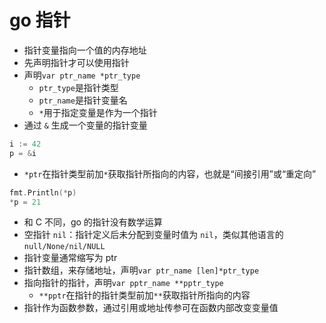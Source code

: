 # go 指针

- 指针变量指向一个值的内存地址
- 先声明指针才可以使用指针
- 声明`var ptr_name *ptr_type`
  - `ptr_type`是指针类型
  - `ptr_name`是指针变量名
  - `*`用于指定变量是作为一个指针
- 通过 `&` 生成一个变量的指针变量

```go
i := 42
p = &i
```

- `*ptr`在指针类型前加`*`获取指针所指向的内容，也就是“间接引用”或“重定向”

```go
fmt.Println(*p)
*p = 21
```

- 和 C 不同，go 的指针没有数学运算
- 空指针 `nil`：指针定义后未分配到变量时值为 `nil`，类似其他语言的 `null/None/nil/NULL`
- 指针变量通常缩写为 ptr
- 指针数组，来存储地址，声明`var ptr_name [len]*ptr_type`
- 指向指针的指针，声明`var pptr_name **pptr_type`
  - `**pptr`在指针的指针类型前加`**`获取指针所指向的内容
- 指针作为函数参数，通过引用或地址传参可在函数内部改变变量值

